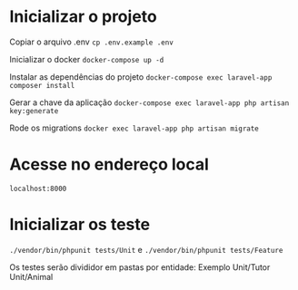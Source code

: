 # Inicializar o projeto
Copiar o arquivo .env
``` cp .env.example .env ```

Inicializar o docker
``` docker-compose up -d ```

Instalar as dependências do projeto
``` docker-compose exec laravel-app composer install ```

Gerar a chave da aplicação 
``` docker-compose exec laravel-app php artisan key:generate ``` 

Rode os migrations 
 ``` docker exec laravel-app php artisan migrate ```

# Acesse no endereço local
``` localhost:8000  ```

# Inicializar os teste
``` ./vendor/bin/phpunit tests/Unit ```
e
``` ./vendor/bin/phpunit tests/Feature ```

Os testes serão divididor em pastas por entidade: Exemplo Unit/Tutor Unit/Animal